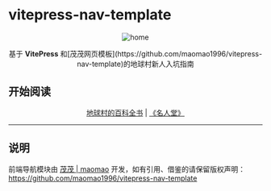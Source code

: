 # vitepress-nav-template

<p align="center">
  <img src="https://avatars.githubusercontent.com/u/141799770?v=4" alt="home" />
</p>
<p align="center"> 基于 <b>VitePress</b> 和[茂茂网页模板](https://github.com/maomao1996/vitepress-nav-template)的地球村新人入坑指南 </p>

## 开始阅读

<p align='center'><a href="http://wiki.earthvillage.top">地球村的百科全书</a> | <a href="https://lezi.earthvillage.top/">《名人堂》</a></p>

---


## 说明

前端导航模块由 [茂茂 | maomao](https://github.com/maomao1996) 开发，如有引用、借鉴的请保留版权声明：<https://github.com/maomao1996/vitepress-nav-template>
